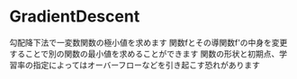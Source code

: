 # GradientDescent

勾配降下法で一変数関数の極小値を求めます
関数fとその導関数f'の中身を変更することで別の関数の最小値を求めることができます
関数の形状と初期点、学習率の指定によってはオーバーフローなどを引き起こす恐れがあります
